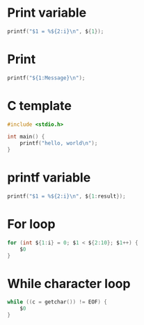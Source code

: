 # Print variable

``` c
printf("$1 = %${2:i}\n", ${1});
```

# Print

``` c
printf("${1:Message}\n");
```

# C template

``` c
#include <stdio.h>

int main() {
    printf("hello, world\n");
}
```

# printf variable

``` c
printf("$1 = %${2:i}\n", ${1:result});
```

# For loop

``` c
for (int ${1:i} = 0; $1 < ${2:10}; $1++) {
    $0
}
```

# While character loop

``` c
while ((c = getchar()) != EOF) {
    $0
}
```

